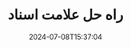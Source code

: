 ---
############################# Static ############################
layout: "family"
date:  2024-07-08T15:37:04
draft: false

product: "Watermark"
product_tag: "watermark"

lang: fa

############################# Head ############################
head_title: "سند واترمارک C# Java Node.js Python | واترمارک اضافه کنید"
head_description: "واترمارک را به PDF، تصاویر و اسناد اضافه کنید. راه حل علامت گذاری برای Microsoft Office، PDF، OpenDocument، تصاویر و غیره"

############################# Header ############################
title: "راه حل علامت اسناد"
description:  |
  علامت های متن و تصویر را برای اسناد و تصاویر خود اضافه کنید.

  علامت های سند را به روشی راحت جستجو و اصلاح کنید.

  در مورد واترمارک هایی که در اسناد شما ارائه شده است اطلاعات کسب کنید.

############################# Supported Platforms ###############################
supported_platforms:
  enable: true
  head_title: "پلت فرم خود را انتخاب کنید"
  title: "استقلال پلت فرم"
  description: "کتابخانه GroupDocs.Watermark از سیستم عامل ها و چارچوبهای زیر پشتیبانی می کند:"
  details_link_title: "بیشتر بدانید"

  items:
    # items loop
    - title: ".NET"
      description: GroupDocs.Watermark .NET 
      color: "blue"
      tag: "net"
      link: "/watermark/net/"
      features_link: "https://docs.groupdocs.com/watermark/net/system-requirements/"
      features:
          # features loop
          - rows: "4"
            content: |
                    .NET Framework 4.5 or higher <br> .NET Core 3.0 or higher <br> .NET 5.0 or higher
      
          # features loop
          - rows: "1"
            content: |
                    Windows <br> Linux <br> Mac OS
      
          # features loop
          - rows: "3"
            content: |
                    Microsoft Visual Studio <br> JetBrains Rider <br> Microsoft Visual Code
      
          # features loop
          - rows: "1"
            content: |
                    50+ file formats
      

    # items loop
    - title: "Java"
      description: GroupDocs.Watermark Java
      color: "red"
      tag: "java"
      link: "/watermark/java/"
      features_link: "https://docs.groupdocs.com/watermark/java/system-requirements/"
      features:
          # features loop
          - rows: "4"
            content: |
                    Java 8 or higher <br> Kotlin
      
          # features loop
          - rows: "1"
            content: |
                    Windows <br> Linux <br> Mac OS
      
          # features loop
          - rows: "3"
            content: |
                    IntelliJ IDEA <br> Eclipse <br> NetBeans
      
          # features loop
          - rows: "1"
            content: |
                    50+ file formats

    # items loop
    - title: "Node.js"
      description: GroupDocs.Watermark Node.js
      color: "green"
      tag: "nodejs-java"
      link: "/watermark/nodejs-java/"
      features_link: "https://docs.groupdocs.com/watermark/"
      features:
          # features loop
          - rows: "4"
            content: |
                    Node.js 16+ and J2SE 8.0 (1.8)+
      
          # features loop
          - rows: "1"
            content: |
                    Windows <br> Linux <br> Mac OS
      
          # features loop
          - rows: "3"
            content: |
                    Atom <br> Visual Studio Code <br> هر ویرایشگر متن دیگر
      
          # features loop
          - rows: "1"
            content: |
                    50+ file formats

    # items loop
    - title: "Python"
      description: GroupDocs.Watermark Python
      color: "yellow"
      tag: "python-net"
      link: "/watermark/python-net/"
      features_link: "https://docs.groupdocs.com/watermark/net/system-requirements/"
      features:
          # features loop
          - rows: "3"
            content: |
                    Python 3.9+ and .Net 6+
      
          # features loop
          - rows: "1"
            content: |
                    Windows <br> Linux <br> Mac OS
      
          # features loop
          - rows: "4"
            content: |
                    IDLE <br> PyCharm <br> Visual Studio Code
      
          # features loop
          - rows: "1"
            content: |
                    50+ file formats

############################# Features ###############################
features:
  enable: true
  title: "بررسی ویژگی های GroupDocs.Watermark"
  description: "این کتابخانه برای اضافه کردن، جستجو و به روز رسانی انواع واترمارک برای فرمت های محبوب سند طراحی شده است."

  items:
    # items loop
    - icon: "protect"
      title: "محافظت از فایل ها با واترمارک ها"
      content: "واترمارک های متن و تصویر را به اسناد کسب و کار خود اضافه کنید."

    # items loop
    - icon: "search"
      title: "علامت های موجود را جستجو کنید"
      content: "اطلاعات دقیق در مورد واترمارک هایی که قبلاً در سند قرار داده شده اند دریافت کنید."

    # items loop
    - icon: "manipulate"
      title: "دستکاری واترمارک های سند"
      content: "کنترل متن، سبک، تصویر و سایر ویژگی های واترمارک."

    # items loop
    - icon: "additional"
      title: "ویژگی های مختلف اضافی"
      content: "اطلاعات سند را دریافت کنید، لینک های هیپر-لینک یا پس زمینه صفحات و غیره را به روز کنید"

############################# Code samples ############################
code_samples:
  enable: true
  title: "محافظت از اسناد توسط واترمارک"
  description: "GroupDocs.Watermark نمونه کد عملیات معمولی."
  items:
    # code sample loop
    - title: "ایجاد یک واترمارک"
      content: |
       "برای افزودن یک واترمارک به یک سند، مسیر فایل هدف را ارائه دهید. برای دریافت واترمارک سفارشی در یک صفحه خاص، گزینه های زیادی برای انتخاب دارید."
      samples:
        - language: "C#"
          color: "blue"
          content: |
            ```csharp {style=abap}   
            // سندی را که باید علامت گذاری شود مشخص کنید
            using (Watermarker watermarker = new Watermarker("source.docx"))
            {
                // ایجاد شی واترمارک
                TextWatermark watermark = new TextWatermark("top secret", new Font("Arial", 36));

                // گزینه های واترمارک را تنظیم کنید
                watermark.ForegroundColor = Color.Red;
                watermark.HorizontalAlignment = HorizontalAlignment.Center;
                watermark.VerticalAlignment = VerticalAlignment.Center;

                // اضافه کردن واترمارک و ذخیره فایل پردازش شده
                watermarker.Add(watermark);
                watermarker.Save("result.docx");

            }
            ```
        - language: "Java"
          color: "red"
          content: |
            ```java {style=abap}   
            // سندی را که باید علامت گذاری شود مشخص کنید
            Watermarker watermarker = new Watermarker("source.docx");

            // ایجاد شی واترمارک
            TextWatermark watermark = new TextWatermark("top secret", new Font("Arial", 36));

            // گزینه های واترمارک را تنظیم کنید
            watermark.setForegroundColor(Color.getRed());
            watermark.setHorizontalAlignment(HorizontalAlignment.Center);
            watermark.setVerticalAlignment(VerticalAlignment.Center);

            // اضافه کردن واترمارک و ذخیره فایل پردازش شده
            watermarker.add(watermark);
            watermarker.save("result.docx");
            watermarker.close();
            ```
        - language: "TypeScript"
          color: "green"
          content: |
            ```javascript {style=abap}  
            // سندی را که باید علامت گذاری شود مشخص کنید
            const watermarker = new Watermarker("source.docx");

            // ایجاد شی واترمارک
            const watermark = new TextWatermark("top secret", new Font("Arial", 36));

            // گزینه های واترمارک را تنظیم کنید
            watermark.setForegroundColor(Color.getRed());
            watermark.setHorizontalAlignment(HorizontalAlignment.Center);
            watermark.setVerticalAlignment(VerticalAlignment.Center);

            // اضافه کردن واترمارک و ذخیره فایل پردازش شده
            watermarker.add(watermark);
            watermarker.save("result.docx");
            ```
        - language: "Python"
          color: "yellow"
          content: |
            ```python {style=abap}  
            def run():
                # سندی را که باید علامت گذاری شود مشخص کنید
                with groupdocs.watermark.Watermarker("source.docx") as watermarker:
                    font = groupdocs.watermark.watermarks.Font("Arial", 36.0)

                    # ایجاد شی واترمارک
                    watermark = groupdocs.watermark.watermarks.TextWatermark("top secret", font)

                    # گزینه های واترمارک را تنظیم کنید
                    watermark.foreground_color = groupdocs.watermark.watermarks.Color.red;
                    watermark.horizontal_alignment = groupdocs.watermark.common.HorizontalAlignment.CENTER
                    watermark.vertical_alignment = groupdocs.watermark.common.VerticalAlignment.CENTER

                    # اضافه کردن واترمارک و ذخیره فایل پردازش شده
                    watermarker.add(watermark)
                    watermarker.save("result.docx")
            ```


############################# Supported Formats ###############################
formats:
  enable: true
  title: "50+ فرمت فایل پشتیبانی می شود"
  description: "GroupDocs.Watermark علامت گذاری برای فرمت های محبوب سند و فایل فراهم می کند."

############################# Metrics ###############################
metrics:
  enable: true
  title: "دادههای آماری کتابخانه ما"
  description: "عمیق به معیارهای کلیدی بپردازید و بینش را در مورد دستاوردها، تأثیر و رشد ما آشکار کنید."

  items:
    # items loop
    - number: "50+"
      title: "فرمت های پشتیبانی شده"
      content: "کتابخانه قادر به پردازش بیش از 50 فرمت فایل محبوب است."

    # items loop
    - number: "500k"
      title: "NuGet دانلود"
      content: "GroupDocs.Watermark برای .NET یک کتابخانه محبوب با بیش از 500,000 دانلود در NuGet است."

    # items loop
    - number: "15k"
      title: "دانلود های Maven"
      content: "با بیش از 15K دانلود در Maven، GroupDocs.Watermark یک انتخاب محبوب برای Java توسعه دهندگان است."

    # items loop
    - number: "140+"
      title: "مشتریان خوشحال"
      content: "توسعه دهندگان فردی و شرکت های برتر در سراسر جهان کتابخانه های ما را برای ساخت راه حل های نوآورانه ترجیح می دهند"


############################# Customers ###############################
customers:
  enable: true
  title: "مشتریان خوشحال ما"
  description: "GroupDocs کتابخانه توسط مارک های مشهور و برجسته جهانی در سراسر جهان استخدام می شوند."

  items:
    # items loop
    - title: "BenQ Corporation"
      logo: "benq"
      
    # items loop
    - title: "Nasdaq Stock Market"
      logo: "nasdaq"
      
    # items loop
    - title: "AT&T Inc."
      logo: "att"
      
    # items loop
    - title: "Customer logo AstraZeneca"
      logo: "astrazeneca"
      
    # items loop
    - title: "Central Bank of Argentina"
      logo: "argentinacentralbank"
      
    # items loop
    - title: "Roche Holding AG"
      logo: "roche"
      
    # items loop
    - title: "Capita"
      logo: "capita"
      
    # items loop
    - title: "Axa S.A."
      logo: "axa"
      
    # items loop
    - title: "Instructure Inc."
      logo: "instructure"
      
    # items loop
    - title: "Wipro"
      logo: "wipro"


############################# Actions ###############################
actions:
  enable: true
  title: "آماده شروع هستید؟"
  description: "GroupDocs.Watermark ویژگی را به صورت رایگان در پلتفرم خود امتحان کنید"

  items:
    # items loop
    - title: ".NET"
      color: "blue"
      link: "/watermark/net/"

    # items loop
    - title: "Java"
      color: "red"
      link: "/watermark/java/"

    # items loop
    - title: "Node.js"
      color: "green"
      link: "/watermark/nodejs-java/"      

############################# FAQ ###############################
faq:
  enable: true
  title: "سوالات متداول"
  description: "سوالات متداول ما را بررسی کنید"

  items:
    # items loop
    - question: "آیا کتابخانه های خارجی توسط GroupDocs.Watermark برای دستکاری اسناد مورد نیاز هستند؟"
      answer: "GroupDocs.Watermark به طور مستقل کار می کند، بدون نیاز به نرم افزارهای شخص ثالث مانند Adobe Acrobat، Microsoft Office و غیره."

    # items loop
    - question: "آیا می توانم ویژگی های GroupDocs.Watermark را قبل از خرید آزمایش کنم؟"
      answer: "بله، GroupDocs.Watermark یک دوره آزمایشی رایگان ارائه می دهد! آن را نصب کنید و آن را امتحان کنید، اما به خاطر داشته باشید: نسخه های آزمایشی «نشان های آزمایشی» را به اسناد شما اضافه می کنند، فقط 3 صفحه اول پردازش می شوند. آیا می خواهید تجربه کامل داشته باشید؟ مجوز موقت 30 روزه رایگان برای عملکرد کامل دریافت کنید. جزئیات را در زیر [مجوز موقت](https://purchase.groupdocs.com/temporary-license/) مشاهده کنید."

    # items loop
    - question: "چه نوع مجوز ارائه شده است؟"
      answer: "به مجوز GroupDocs.Watermark نیاز دارید؟ ما گزينه هاي داريم از بین مجوزها بر اساس بسیاری از گزینه ها انتخاب کنید. تعداد توسعه دهندگان در تیم شما مکان های استقرار مانند دفتر واحد یا محل کار از راه دور. آیا توزیع مشتری نهایی نیاز به اشتراک گذاری SDK/API با مشتریان دارد؟ متناوباً، مجوز برای استفاده ماهانه وجود دارد: فقط برای آنچه در برنامه های اندازه گیری شده استفاده می کنید پرداخت کنید. عمیق تر غواصی کنید و [قیمت](https://purchase.groupdocs.com/pricing/watermark/net/) کامل  را پیدا کنید."

############################# Cloud Links ###############################
cloud_links:
  enable: true
  title: "GroupDocs.Watermark API های کد پایین"
  description: "با استفاده از REST API مبتنی بر ابر ما، واترمارک ها را توسط برنامه خود به فایل ها اضافه کنید."
  
  items:
    # items loop
    - title: "GroupDocs.Watermark Cloud for cURL"
      content: "از API cURL REST ful برای علامت گذاری PDF، Word، Excel، PowerPoint، JPEG و سایر فرمت های فایل محبوب استفاده کنید."
      icon: "groupdocs_watermark-for-curl"
      link: "https://products.groupdocs.cloud/watermark/curl"

    # items loop
    - title: "GroupDocs.Watermark Cloud for .NET"
      content: ".NET برنامه های خود را با ویژگی های واترمارک اسناد توسط Cloud SDK برای .NET تقویت کنید. اسناد کسب و کار را به تنهایی محافظت کنید."
      icon: "groupdocs_watermark-for-net"
      link: "https://products.groupdocs.cloud/watermark/net"

    # items loop
    - title: "GroupDocs.Watermark Cloud for Java"
      content: "GroupDocs.Watermark SDK طراحی شده برای Java امکانات جدیدی را برای Java برنامه ها و فایل های تجاری شما فراهم می کند."
      icon: "groupdocs_watermark-for-java"
      link: "https://products.groupdocs.cloud/watermark/java"

############################# App links ###############################
app_links:
  enable: true
  title: "GroupDocs.Watermark برنامه های وب"
  description: "GroupDocs دسترسی به برنامه وب را برای افزودن واترمارک به اسناد شما فراهم می کند. بیش از 50 فرمت فایل محبوب را می توان به صورت رایگان در مرورگر مورد علاقه خود علامت گذاری کرد."

  items:
    # items loop
    - title: "GroupDocs.Watermark Total"
      content: "ابزار آنلاین برای اضافه کردن واترمارک به اسناد از هر دستگاهی."
      icon: "groupdocs_watermark-app"
      link: "https://products.groupdocs.app/watermark/total"

    # items loop
    - title: "GroupDocs.Watermark DOCX"
      content: "واترمارک MS Word DOCX آنلاین."
      icon: "groupdocs_words-app"
      link: "https://products.groupdocs.app/watermark/docx"

    # items loop
    - title: "GroupDocs.Watermark PDF"
      content: "از PDF اسناد آنلاین محافظت کنید."
      icon: "groupdocs_pdf-app"
      link: "https://products.groupdocs.app/watermark/pdf"


      


---